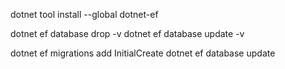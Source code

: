 dotnet tool install --global dotnet-ef

dotnet ef database drop -v
dotnet ef database update -v

dotnet ef migrations add InitialCreate
dotnet ef database update
